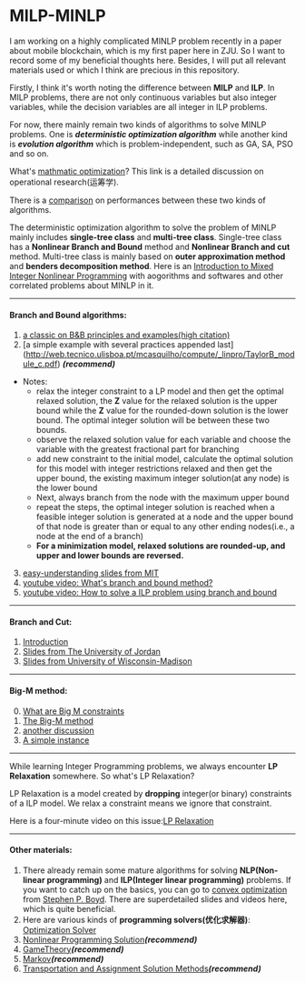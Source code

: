 # MILP-MINLP

I am working on a highly complicated MINLP problem recently in a paper about mobile blockchain, which is my first paper here in ZJU. So I want to record some of my beneficial thoughts here. Besides, I will put all relevant materials used or which I think are precious in this repository.

Firstly, I think it's worth noting the difference between **MILP** and **ILP**. In MILP problems, there are not only continuous variables but also integer variables, while the decision variables are all integer in ILP problems. 

For now, there mainly remain two kinds of algorithms to solve MINLP problems. One is ***deterministic optimization algorithm*** while another kind is ***evolution algorithm*** which is problem-independent, such as GA, SA, PSO and so on. 

What's [mathmatic optimization](https://zhuanlan.zhihu.com/p/25579864)? This link is a detailed discussion on operational research(运筹学).

There is a [comparison](http://baijiahao.baidu.com/s?id=1600164518587031730&wfr=spider&for=pc) on performances between these two kinds of algorithms. 

The deterministic optimization algorithm to solve the problem of MINLP mainly includes **single-tree class** and **multi-tree class**. Single-tree class has a **Nonlinear Branch and Bound** method and **Nonlinear Branch and cut** method. Multi-tree class is mainly based on **outer approximation method** and **benders decomposition method**. Here is an [Introduction to Mixed Integer Nonlinear Programming](www.gdr-mascotnum.fr/media/mencarelli_slides.pdf) with aogorithms and softwares and other correlated problems about MINLP in it.

---
#### Branch and Bound algorithms: 
1. [a classic on B&B principles and examples(high citation)](https://imada.sdu.dk/~jbj/DM85/TSPtext.pdf)
2. [a simple example with several practices appended last] (http://web.tecnico.ulisboa.pt/mcasquilho/compute/_linpro/TaylorB_module_c.pdf)  ***(recommend)***
- Notes: 
  * relax the integer constraint to a LP model and then get the optimal relaxed solution, the **Z** value for the relaxed solution is the upper bound while the **Z** value for the rounded-down solution is the lower bound. The optimal integer solution will be between these two bounds. 
  * observe the relaxed solution value for each variable and choose the variable with the greatest fractional part for branching
  * add new constraint to the initial model, calculate the optimal solution for this model with integer restrictions relaxed and then get the upper bound, the existing maximum integer solution(at any node) is the lower bound
  * Next, always branch from the node with the maximum upper bound
  * repeat the steps, the optimal integer solution is reached when a feasible integer solution is generated at a node and the upper bound of that node is greater than or equal to any other ending nodes(i.e., a node at the end of a branch)
  * **For a minimization model, relaxed solutions are rounded-up, and upper and lower bounds are reversed.**
3. [easy-understanding slides from MIT](https://ocw.mit.edu/courses/sloan-school-of-management/15-053-optimization-methods-in-management-science-spring-2013/tutorials/MIT15_053S13_tut10.pdf)
4. [youtube video: What's branch and bound method?](https://www.youtube.com/watch?v=WNRRmXZkRi0)
5. [youtube video: How to solve a ILP problem using branch and bound](https://www.youtube.com/watch?v=upcsrgqdeNQ)
---

#### Branch and Cut:
1. [Introduction](https://en.wikipedia.org/wiki/Branch_and_cut)
2. [Slides from The University of Jordan](http://sites.ju.edu.jo/sites/Alzalg/Documents/973/BCpres.pdf)
3. [Slides from University of Wisconsin-Madison](https://www.ima.umn.edu/materials/2015-2016/ND8.1-12.16/25397/Luedtke-mip-bnc-forms.pdf)
---
#### Big-M method:
0. [What are Big M constraints](http://www.thequestforoptimality.com/bigm-dual/)
1. [The Big-M method](http://businessmanagementcourses.org/Lesson09TheBigMMethod.pdf)
2. [another discussion](http://hutchies.iconbar.com/bigm.html)
3. [A simple instance](https://web.archive.org/web/20091122222848/http://www.computing.dcu.ie/~lkillen/teach/CA427Simplexbigmexample.pdf)
---
While learning Integer Programming problems, we always encounter **LP Relaxation** somewhere. So what's LP Relaxation?

LP Relaxation is a model created by **dropping** integer(or binary) constraints of a ILP model. We relax a constraint means we ignore that constraint. 

Here is a four-minute video on this issue:[LP Relaxation](https://www.youtube.com/watch?v=P_-0YyQUgAs) 


---
#### Other materials:
1. There already remain some mature algorithms for solving **NLP(Non-linear programming)** and **ILP(Integer linear programming)** problems. If you want to catch up on the basics, you can go to [convex optimization](http://web.stanford.edu/class/ee364a/) from [Stephen P. Boyd](https://web.stanford.edu/~boyd/). There are superdetailed slides and videos here, which is quite beneficial.
2. Here are various kinds of **programming solvers(优化求解器)**: [Optimization Solver](https://www.zhihu.com/question/20908503)
3. [Nonlinear Programming Solution](http://web.tecnico.ulisboa.pt/mcasquilho/compute/_linpro/TaylorB_module_d.pdf)***(recommend)***
4. [GameTheory](http://web.tecnico.ulisboa.pt/mcasquilho/compute/_linpro/TaylorB_module_e.pdf)***(recommend)***
5. [Markov](http://web.tecnico.ulisboa.pt/mcasquilho/compute/_linpro/TaylorB_module_f.pdf)***(recommend)***
6. [Transportation and Assignment Solution Methods](http://web.tecnico.ulisboa.pt/mcasquilho/compute/_linpro/TaylorB_module_b.pdf)***(recommend)***
